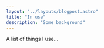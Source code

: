 ```yaml
---
layout: "../layouts/blogpost.astro"
title: "In use"
description: "Some background"
---
```


A list of things I use...
